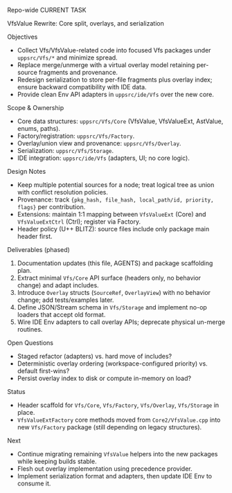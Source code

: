 Repo-wide CURRENT TASK

VfsValue Rewrite: Core split, overlays, and serialization

Objectives
- Collect Vfs/VfsValue-related code into focused Vfs packages under `uppsrc/Vfs/*` and minimize spread.
- Replace merge/unmerge with a virtual overlay model retaining per-source fragments and provenance.
- Redesign serialization to store per-file fragments plus overlay index; ensure backward compatibility with IDE data.
- Provide clean Env API adapters in `uppsrc/ide/Vfs` over the new core.

Scope & Ownership
- Core data structures: `uppsrc/Vfs/Core` (VfsValue, VfsValueExt, AstValue, enums, paths).
- Factory/registration: `uppsrc/Vfs/Factory`.
- Overlay/union view and provenance: `uppsrc/Vfs/Overlay`.
- Serialization: `uppsrc/Vfs/Storage`.
- IDE integration: `uppsrc/ide/Vfs` (adapters, UI; no core logic).

Design Notes
- Keep multiple potential sources for a node; treat logical tree as union with conflict resolution policies.
- Provenance: track `{pkg_hash, file_hash, local_path/id, priority, flags}` per contribution.
- Extensions: maintain 1:1 mapping between `VfsValueExt` (Core) and `VfsValueExtCtrl` (Ctrl); register via Factory.
- Header policy (U++ BLITZ): source files include only package main header first.

Deliverables (phased)
1) Documentation updates (this file, AGENTS) and package scaffolding plan.
2) Extract minimal `Vfs/Core` API surface (headers only, no behavior change) and adapt includes.
3) Introduce `Overlay` structs (`SourceRef`, `OverlayView`) with no behavior change; add tests/examples later.
4) Define JSON/Stream schema in `Vfs/Storage` and implement no-op loaders that accept old format.
5) Wire IDE Env adapters to call overlay APIs; deprecate physical un-merge routines.

Open Questions
- Staged refactor (adapters) vs. hard move of includes?
- Deterministic overlay ordering (workspace-configured priority) vs. default first-wins?
- Persist overlay index to disk or compute in-memory on load?

Status
- Header scaffold for `Vfs/Core`, `Vfs/Factory`, `Vfs/Overlay`, `Vfs/Storage` in place.
- `VfsValueExtFactory` core methods moved from `Core2/VfsValue.cpp` into new `Vfs/Factory` package (still depending on legacy structures).

Next
- Continue migrating remaining `VfsValue` helpers into the new packages while keeping builds stable.
- Flesh out overlay implementation using precedence provider.
- Implement serialization format and adapters, then update IDE Env to consume it.
